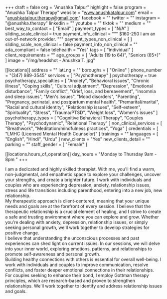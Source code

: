 +++
draft = false
org = "Anushka Talpur"
highlight = false
program = "Anushka Talpur Therapy"
website = "www.anushkatalpur.com"
email = "anushkatalpur.therapy@gmail.com"
facebook = ""
twitter = ""
instagram = "@anushka.therapy"
linkedin = ""
youtube = ""
tiktok = ""
medium = ""
best_way_to_contact = [ "Email" ]
payment_types = [ "N/A" ]
sliding_scale_clinical = true
payment_info_clinical = """
$160-250
I am an out-of-network provider. """
payment_types_non_clinical = [ ]
sliding_scale_non_clinical = false
payment_info_non_clinical = ""
ada_compliant = false
telehealth = "Yes"
tags = [ "individual" ]
client_requirements = ""
age_groups = [ "Adults (19 to 64)", "Seniors (65+)" ]
image = "/img/headshot - Anushka T..jpg"

[[locations]]
address = ""
latLng = ""
boroughs = [ "Online" ]
phone_number = "(347) 989-3545"
services = [ "Psychotherapy" ]
psychotherapy = true
psychotherapy_specialties = [
  "Anxiety",
  "Behavioral issues",
  "Chronic illness",
  "Coping skills",
  "Cultural adjustment",
  "Depression",
  "Emotional disturbance",
  "Family conflict",
  "Grief, loss, and bereavement",
  "Insomnia and sleep issues",
  "Men's issues",
  "Mood disorders",
  "Parenting",
  "Pregnancy, perinatal, and postpartum mental health",
  "Premarital/marital",
  "Racial and cultural identity",
  "Relationship issues",
  "Self-esteem",
  "Spirituality",
  "Stress",
  "Trauma/PTSD",
  "Weight loss",
  "Women's issues"
]
psychotherapy_types = [
  "Cognitive Behavioral Therapy",
  "Couples Therapy",
  "Psychodynamic",
  "Relational Therapy"
]
non_clinical_services = [ "Breathwork", "Meditation/mindfulness practices", "Yoga" ]
credentials = [ "LMHC (Licensed Mental Health Counselor)" ]
trainings = ""
languages = [ "English", "Hindi", "Urdu" ]
new_clients = "Yes"
new_clients_detail = ""
parking = ""
staff_gender = [ "Female" ]

  [[locations.hours_of_operation]]
  day_hours = "Monday to Thursday 9am - 8pm "
+++

I am a dedicated and highly skilled therapist. With me, you'll find a warm, non-judgmental, and empathetic space to explore your challenges, uncover your strengths, and create a brighter future. I work with individuals and couples who are experiencing depression, anxiety, relationship issues, stress and  life transitions including parenthood, entering into a new job, new relationship. <br>
My therapeutic approach is client-centered, meaning that your unique needs and goals are at the forefront of every session. I believe that the therapeutic relationship is a crucial element of healing, and I strive to create a safe and trusting environment where you can explore and grow. Whether you're dealing with anxiety, depression, relationship issues, or simply seeking personal growth, we'll work together to develop strategies for positive change. <br>
I believe that understanding the unconscious processes and past experiences can shed light on current issues. In our sessions, we will delve into your inner world, exploring emotions, patterns, and relationships to promote self-awareness and personal growth. <br>
Building healthy connections with others is essential for overall well-being. I work with individuals and couples to improve communication, resolve conflicts, and foster deeper emotional connections in their relationships. <br>
For couples seeking to enhance their bond, I employ Gottman therapy principles, which are research-based and proven to strengthen relationships. We'll work together to identify and address relationship issues and goals. <br>

